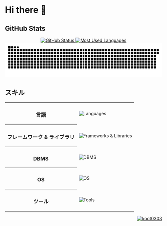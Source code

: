 <h1>Hi there 👋</h1>

<h2>GitHub Stats</h2>
<div align="center">
    <a href="https://github.com/koot0303/">
        <img height="175px" src="https://github-readme-stats-inky-rho-13.vercel.app/api?username=koot0303&bg_color=00000000&title_color=f00&text_color=909090&icon_color=f00&show_icons=true&count_private=true" alt="GitHub Status">
        <img height="175px" src="https://github-readme-stats-inky-rho-13.vercel.app/api/top-langs/?username=koot0303&layout=compact&bg_color=00000000&title_color=f00&text_color=909090&icon_color=f00&count_private=true" alt="Most Used Languages">
        <img src="/img/github-snake.svg" alt="github snake animation">
    </a>
</div>

<h2>スキル</h2>
<div align="center">
    <table>
        <tr>
            <th><h3>言語</h3></th>
            <td><img src="https://skillicons.dev/icons?i=python,java,javascript,html,css&perline=5" alt="Languages"></td>
        </tr>
        <tr>
            <th><h3>フレームワーク & ライブラリ</h3></th>
            <td><img src="https://skillicons.dev/icons?i=django,flask,vuejs,nodejs&perline=5" alt="Frameworks & Libraries"></td>
        </tr>
        <tr>
            <th><h3>DBMS</h3></th>
            <td><img src="https://skillicons.dev/icons?i=mysql,sqlite&perline=5" alt="DBMS"></td>
        </tr>
        <tr>
            <th><h3>OS</h3></th>
            <td><img src="https://skillicons.dev/icons?i=windows,linux,raspberrypi&perline=5" alt="OS"></td>
        </tr>
        <tr>
            <th><h3>ツール</h3></th>
            <td><img src="https://skillicons.dev/icons?i=git,github,vscode&perline=5" alt="Tools"></td>
        </tr>
    </table>
</div>

<div align="right">
    <a href="https://github.com/koot0303/">
        <img src="https://komarev.com/ghpvc/?username=koot0303" alt="koot0303">
    </a>
</div>
